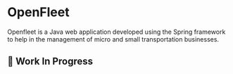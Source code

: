 # OpenFleet
Openfleet is a Java web application developed using the Spring framework to help in the management of micro and small
transportation businesses.

## :construction: Work In Progress